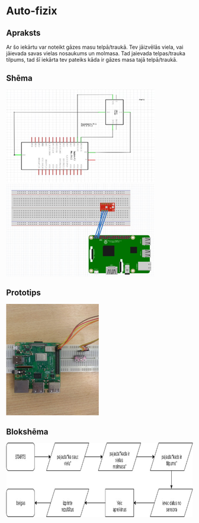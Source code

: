 # Auto-fizix
## Apraksts
Ar šo iekārtu var noteikt gāzes masu telpā/traukā. Tev jāizvēlās viela, vai jāievada savas vielas nosaukums un molmasa. Tad jaievada telpas/trauka tilpums, tad šī iekārta tev pateiks kāda ir gāzes masa tajā telpā/traukā.

## Shēma
<img src="https://github.com/DavisSlaukstins/Auto-fizix/blob/master/Sh%C4%93ma.jpg" width="400" height="250">
<img src="https://github.com/DavisSlaukstins/Auto-fizix/blob/master/Sh%C4%93ma1.jpg" width="400" height="250">

## Prototips
<img src="https://github.com/DavisSlaukstins/Auto-fizix/blob/master/prototipa%20bilde.jpg" width="250" height="300">

## Blokshēma
<img src="https://github.com/DavisSlaukstins/Auto-fizix/blob/master/bloksh%C4%93ma.jpg" width="1000" height="200">
